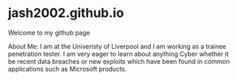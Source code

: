# jash2002.github.io
Welcome to my github page 

About Me:
I am at the Univeristy of Liverpool and I am working as a trainee penetration tester. I am very eager to learn about anything Cyber whether it be recent data breaches or new exploits which have been found in common applications such as Microsoft products.

